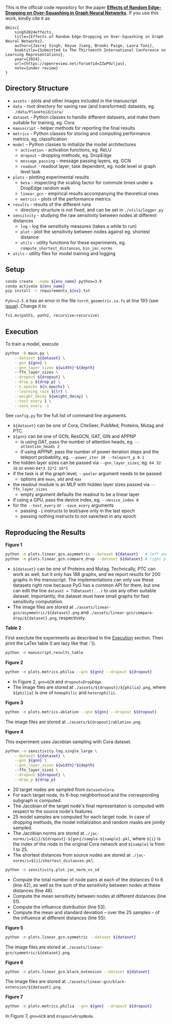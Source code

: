 This is the official code repository for the paper [**Effects of Random Edge-Dropping on Over-Squashing in Graph Neural Networks**](https://openreview.net/forum?id=ZZwP9zljas). If you use this work, kindly cite it as

```
@misc{
    singh2024effects,
    title={Effects of Random Edge-Dropping on Over-Squashing in Graph Neural Networks},
    author={Jasraj Singh, Keyue Jiang, Brooks Paige, Laura Toni},
    booktitle={Submitted to The Thirteenth International Conference on Learning Representations},
    year={2024},
    url={https://openreview.net/forum?id=ZZwP9zljas},
    note={under review}
}
```

## Directory Structure

- `assets` - plots and other images included in the manuscript
- `data` - root directory for saving raw (and transformed) datasets, eg. `./data/Planetoid/Cora/`
- `dataset` - Python classes to handle different datasets, and make them suitable for training, eg. Cora
- `manuscript` - helper methods for reporting the final results
- `metrics` - Python classes for storing and computing performance metrics, eg. classification
- `model` - Python classes to initialize the model architectures
    - `activation` - activation functions, eg. ReLU
    - `dropout` - dropping methods, eg. DropEdge
    - `message_passing` - message passing layers, eg. GCN
    - `readout` - readout layer; task dependent, eg. node level or graph level task
- `plots` - plotting experimental results
    - `beta` - inspecting the scaling factor for commute times under a DropEdge random walk
    - `linear_gcn` - empirical results accompanying the theoretical ones
    - `metrics` - plots of the performance metrics
- `results` - results of the different runs
    - directory structure is not fixed, and can be set in `./utils/logger.py`
- `sensitvity` - studying the raw sensitivity between nodes at different distances
    - `log` - log the sensitivity measures (takes a while to run)
    - `plot` - plot the sensitivity between nodes against eg. shortest distance
    - `utils` - utility functions for these experiments, eg. `compute_shortest_distances`, `bin_jac_norms`
- `utils` - utility files for model training and logging

## Setup

```bash
conda create --name ${env_name} python=3.9
conda activate ${env_name}
pip install -r requirements_${os}.txt
```

`PyG>=2.5.0` has an error in the file `torch_geometric.io.fs` at line 193 (see [issue](https://github.com/pyg-team/pytorch_geometric/issues/9330)). Change it to
```python
fs1.mv(path1, path2, recursive=recursive)
```

## Execution

To train a model, execute
```bash
python -B main.py \
    --dataset ${dataset} \
    --gnn ${gnn} \
    --gnn_layer_sizes ${width}*${depth}
    --ffn_layer_sizes \
    --dropout ${dropout} \
    --drop_p ${drop_p} \
    --n_epochs ${n_epochs} \
    --learning_rate ${lr} \
    --weight_decay ${weight_decay} \
    --test_every 1 \
    --save_every -1
```

See `config.py` for the full list of command line arguments.
- `${dataset}` can be one of Cora, CiteSeer, PubMed, Proteins, Mutag and PTC.
- `${gnn}` can be one of GCN, ResGCN, GAT, GIN and APPNP
    - is using GAT, pass the number of attention heads, eg. `--attention_heads 2`
    - if using APPNP, pass the number of power iteration steps and the teleport probability, eg. `--power_iter 10 --teleport_p 0.1`
- the hidden layer sizes can be passed via `--gnn_layer_sizes`, eg. `64 32 16` or even `64*3 32*2 16*1`
- if the task is at the graph level, `--pooler` argument needs to be passed
    - options are `mean`, `add` and `max`
- the readout module is an MLP with hidden layer sizes passed via `--ffn_layer_sizes`
    - empty argument defaults the readout to be a linear layer
- if using a GPU, pass the device index, eg. `--device_index 0`
- for the `--test_every` or `--save_every` arguments
    - passing `-1` instructs to test/save only in the last epoch
    - passing nothing instructs to not save/test in any epoch

## Reproducing the Results

**Figure 1**

```bash
python -m plots.linear_gcn.asymmetric --dataset ${dataset}   # left and middle plots
python -m plots.linear_gcn.compare_drop --dataset ${dataset} # right plot
```

- `${dataset}` can be one of Proteins and Mutag. Technically, PTC can work as well, but it only has 188 graphs, and we report results for 200 graphs in the manuscript. The implementations can only use these datasets right now because PyG has a common API for them, but one can edit the line `dataset = TUDataset(...)` to use any other suitable dataset. Importantly, the dataset must have small graphs for fast sensitivity computation.
- The image files are stored at `./assets/linear-gcn/asymmetric/${dataset}.png` and `./assets/linear-gcn/compare-drop/${dataset}.png`, respectively.

**Table 2**

First exectute the experiments as described in the [Execution](#execution) section. Then print the LaTex table (I am lazy like that :')).

```bash
python -m manuscript.results_table
```

**Figure 2**

```bash
python -m plots.metrics.philia --gnn ${gnn} --dropout ${dropout}
```

- In Figure 2, `gnn=GCN` and `dropout=DropEdge`.
- The image files are stored at `./assets/${dropout}/${philia}.png`, where `${philia}` is one of `homophilic` and `heterophilic`.

**Figure 3**

```bash
python -m plots.metrics.ablation --gnn ${gnn} --dropout ${dropout}
```

The image files are stored at `./assets/${dropout}/ablation.png`.

**Figure 4**

This experiment uses Jacobian sampling with Cora dataset.

```bash
python -m sensitivity.log.single_large \
    --dataset ${dataset} \
    --gnn ${gnn} \
    --gnn_layer_sizes ${width}*${depth}
    --ffn_layer_sizes \
    --dropout ${dropout} \
    --drop_p ${drop_p}
```

- 20 target nodes are sampled from `dataset=Cora`.
- For each target node, its 6-hop neighborhood and the corresponding subgraph is computed.
- The Jacobian of the target node's final representation is computed with respect to the source node's features.
- 25 model samples are computed for each target node. In case of dropping methods, the model initialization and random masks are jointly sampled.
- The Jacobian norms are stored at `./jac-norms/i=${i}/${dropout}-${gnn}/sample-${sample}.pkl`, where `${i}` is the index of the node in the original Cora network and `${sample}` is from 1 to 25.
- The shortest distances from source nodes are stored at `./jac-norms/i=${i}/shortest_distances.pkl`.

```bash
python -m sensitivity.plot.jac_norm_vs_sd
```

- Compute the total number of node pairs at each of the distances 0 to 6 (line 42), as well as the sum of the sensitivity between nodes at these distances (line 48).
- Compute the mean sensitivity between nodes at different distances (line 51).
- Compute the influence distribution (line 53).
- Compute the mean and standard deviation &ndash; over the 25 samples &ndash; of the influence at different distances (line 55).

**Figure 5**

```bash
python -m plots.linear_gcn.symmetric --dataset ${dataset}
```

The image files are stored at `./assets/linear-gcn/symmetric/${dataset}.png`.

**Figure 6**

```bash
python -m plots.linear_gcn.black_extension --dataset ${dataset}
```

The image files are stored at `./assets/linear-gcn/black-extension/${dataset}.png`.

**Figure 7**

```bash
python -m plots.metrics.philia --gnn ${gnn} --dropout ${dropout}
```

In Figure 7, `gnn=GCN` and `dropout=DropNode`.
